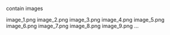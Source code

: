 contain images

image_1.png
image_2.png
image_3.png
image_4.png
image_5.png
image_6.png
image_7.png
image_8.png
image_9.png
...
